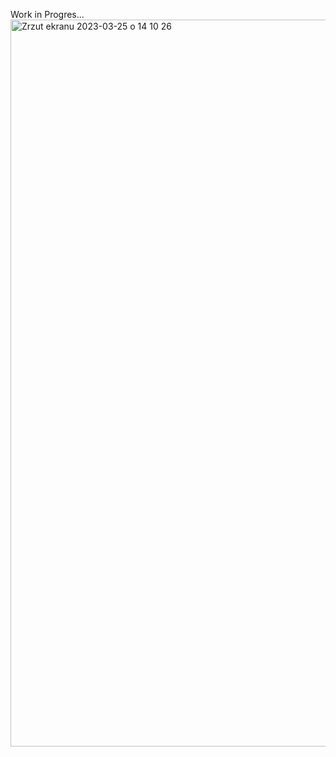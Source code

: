 Work in Progres...
<img width="1163" alt="Zrzut ekranu 2023-03-25 o 14 10 26" src="https://user-images.githubusercontent.com/59742201/227719168-d5747cb5-85d5-4cc7-83f9-441c3e7a624d.png">

